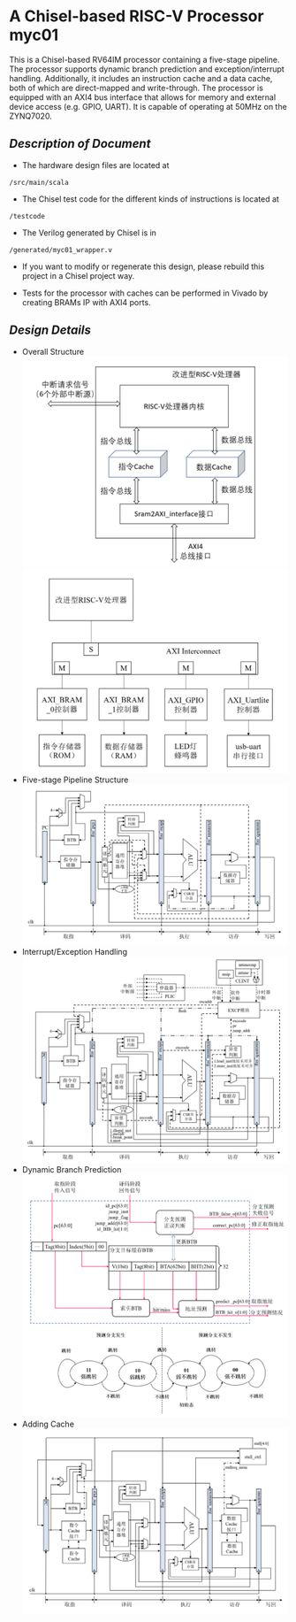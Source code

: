 # A Chisel-based RISC-V Processor myc01
This is a Chisel-based RV64IM processor containing a 
five-stage pipeline. The processor supports dynamic 
branch prediction and exception/interrupt handling. 
Additionally, it includes an instruction cache and a data cache, both of which are direct-mapped and write-through.
The processor is equipped with an AXI4 bus interface that allows for memory and external device access (e.g. GPIO, UART). It is capable of operating at 50MHz on the ZYNQ7020.

## _Description of Document_
- The hardware design files are located at
```
/src/main/scala
```

- The Chisel test code for the different kinds of instructions is located at
```
/testcode
```

- The Verilog generated by Chisel is in
```
/generated/myc01_wrapper.v
```

- If you want to modify or regenerate this design, please rebuild this project in a Chisel project way.

- Tests for the processor with caches can be performed in Vivado by creating BRAMs IP with AXI4 ports.

## _Design Details_
- Overall Structure
  ![image](./graph/1.png)
  ![image](./graph/2.png)
- Five-stage Pipeline Structure
  ![image](./graph/3.png)
- Interrupt/Exception Handling
  ![image](./graph/4.png)
- Dynamic Branch Prediction
  ![image](./graph/6.png)
- Adding Cache
  ![image](./graph/5.png)

